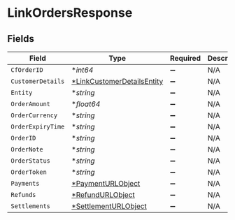 # LinkOrdersResponse


## Fields

| Field                                                                          | Type                                                                           | Required                                                                       | Description                                                                    |
| ------------------------------------------------------------------------------ | ------------------------------------------------------------------------------ | ------------------------------------------------------------------------------ | ------------------------------------------------------------------------------ |
| `CfOrderID`                                                                    | **int64*                                                                       | :heavy_minus_sign:                                                             | N/A                                                                            |
| `CustomerDetails`                                                              | [*LinkCustomerDetailsEntity](../../models/shared/linkcustomerdetailsentity.md) | :heavy_minus_sign:                                                             | N/A                                                                            |
| `Entity`                                                                       | **string*                                                                      | :heavy_minus_sign:                                                             | N/A                                                                            |
| `OrderAmount`                                                                  | **float64*                                                                     | :heavy_minus_sign:                                                             | N/A                                                                            |
| `OrderCurrency`                                                                | **string*                                                                      | :heavy_minus_sign:                                                             | N/A                                                                            |
| `OrderExpiryTime`                                                              | **string*                                                                      | :heavy_minus_sign:                                                             | N/A                                                                            |
| `OrderID`                                                                      | **string*                                                                      | :heavy_minus_sign:                                                             | N/A                                                                            |
| `OrderNote`                                                                    | **string*                                                                      | :heavy_minus_sign:                                                             | N/A                                                                            |
| `OrderStatus`                                                                  | **string*                                                                      | :heavy_minus_sign:                                                             | N/A                                                                            |
| `OrderToken`                                                                   | **string*                                                                      | :heavy_minus_sign:                                                             | N/A                                                                            |
| `Payments`                                                                     | [*PaymentURLObject](../../models/shared/paymenturlobject.md)                   | :heavy_minus_sign:                                                             | N/A                                                                            |
| `Refunds`                                                                      | [*RefundURLObject](../../models/shared/refundurlobject.md)                     | :heavy_minus_sign:                                                             | N/A                                                                            |
| `Settlements`                                                                  | [*SettlementURLObject](../../models/shared/settlementurlobject.md)             | :heavy_minus_sign:                                                             | N/A                                                                            |
